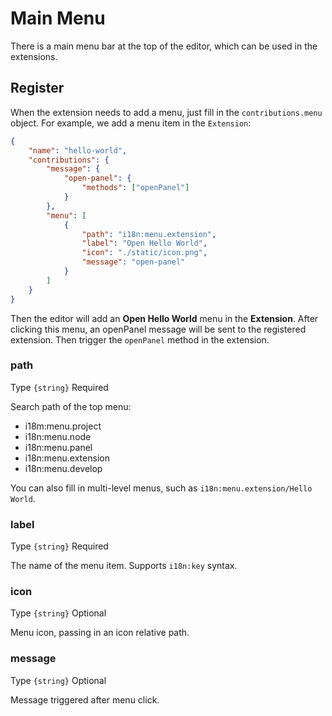 # Main Menu

There is a main menu bar at the top of the editor, which can be used in the extensions.

## Register

When the extension needs to add a menu, just fill in the `contributions.menu` object. For example, we add a menu item in the `Extension`:

```json
{
    "name": "hello-world",
    "contributions": {
        "message": {
            "open-panel": {
                "methods": ["openPanel"]
            }
        },
        "menu": [
            {
                "path": "i18n:menu.extension",
                "label": "Open Hello World",
                "icon": "./static/icon.png",
                "message": "open-panel"
            }
        ]
    }
}
```

Then the editor will add an **Open Hello World** menu in the **Extension**. After clicking this menu, an openPanel message will be sent to the registered extension. Then trigger the `openPanel` method in the extension.

### path

Type `{string}` Required

Search path of the top menu:

- i18m:menu.project
- i18n:menu.node
- i18n:menu.panel
- i18n:menu.extension
- i18n:menu.develop

You can also fill in multi-level menus, such as `i18n:menu.extension/Hello World`.

### label

Type `{string}` Required

The name of the menu item.
Supports `i18n:key` syntax.

### icon

Type `{string}` Optional

Menu icon, passing in an icon relative path.

### message

Type `{string}` Optional

Message triggered after menu click.
